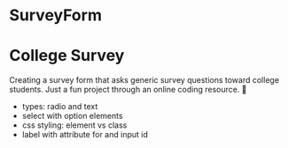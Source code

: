 # SurveyForm
<!DOCTYPE html>
<html>
  <head lang="en">
    <meta charset="utf-8">
  </head>
  <body>
    <h1>College Survey</h1>
    <p>Creating a survey form that asks generic survey questions toward college students. Just a fun project through an online coding resource. &#128175;</p>
    <ul>
      <li>
        types: radio and text
      </li>
      <li>
        select with option elements
      </li>
      <li>
        css styling: element vs class
      </li>
      <li>
        label with attribute for and input id
      </li>
    </ul>
  </body>
</html>


